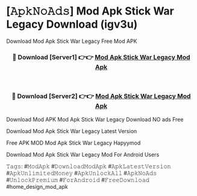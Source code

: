 # [𝙰𝚙𝚔𝙽𝚘𝙰𝚍𝚜] Mod Apk Stick War Legacy Download (igv3u)
Download Mod Apk Stick War Legacy Free Mod APK

<div align="center">
<h3>🔴 Download [Server1] 👉👉 <a href="https://apkcomod.com?title=Mod_Apk_Stick_War_Legacy">Mod Apk Stick War Legacy Mod Apk</a></h3><br>

<h3>🔴 Download [Server2] 👉👉 <a href="https://apkcomod.com?title=Mod_Apk_Stick_War_Legacy">Mod Apk Stick War Legacy Mod Apk</a></h3>
</div>


 Download Mod APK Mod Apk Stick War Legacy Download NO ads Free

Download Mod Apk Stick War Legacy Latest Version

Free APK MOD Mod Apk Stick War Legacy Hapyymod

Download Mod Apk Stick War Legacy Mod For Android Users

𝚃𝚊𝚐𝚜: #𝙼𝚘𝚍𝙰𝚙𝚔 #𝙳𝚘𝚠𝚗𝚕𝚘𝚊𝚍𝙼𝚘𝚍𝙰𝚙𝚔 #𝙰𝚙𝚔𝙻𝚊𝚝𝚎𝚜𝚝𝚅𝚎𝚛𝚜𝚒𝚘𝚗 #𝙰𝚙𝚔𝚄𝚗𝚕𝚒𝚖𝚒𝚝𝚎𝚍𝙼𝚘𝚗𝚎𝚢 #𝙰𝚙𝚔𝚄𝚗𝚕𝚘𝚌𝚔𝙰𝚕𝚕 #𝙰𝚙𝚔𝙽𝚘𝙰𝚍𝚜 #𝚄𝚗𝚕𝚘𝚌𝚔𝙿𝚛𝚎𝚖𝚒𝚞𝚖 #𝙵𝚘𝚛𝙰𝚗𝚍𝚛𝚘𝚒𝚍 #𝙵𝚛𝚎𝚎𝙳𝚘𝚠𝚗𝚕𝚘𝚊𝚍 #home_design_mod_apk